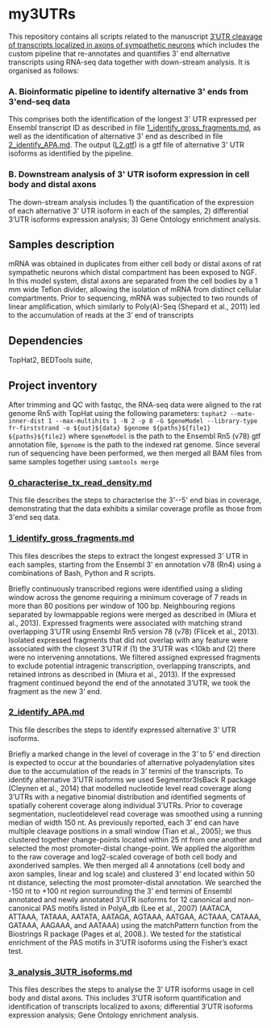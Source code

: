 # my3UTRs
This repository contains all scripts related to the manuscript [3′UTR cleavage of transcripts localized in axons of sympathetic neurons](https://www.biorxiv.org/content/10.1101/170100v2) which includes the custom pipeline that re-annotates and quantifies 3' end alternative transcripts using RNA-seq data together with down-stream analysis. It is organised as follows:

### A. Bioinformatic pipeline to identify alternative 3' ends from 3'end-seq data
This comprises both the identification of the longest 3' UTR expressed per Ensembl transcript ID as described in file [1_identify_gross_fragments.md](./1_identify_gross_fragments.md), as well as the identification of alternative 3' end as described in file [2_identify_APA.md](./2_identify_APA.md). The output ([L2.gtf](./utrid/APA/L2.gtf)) is a gtf file of alternative 3' UTR isoforms as identified by the pipeline.

### B. Downstream analysis of 3' UTR isoform expression in cell body and distal axons
The down-stream analysis includes 1) the quantification of the expression of each alternative 3' UTR isoform in each of the samples, 2) differential 3’UTR isoforms expression analysis; 3) Gene Ontology enrichment analysis.

## Samples description
mRNA was obtained in duplicates from either cell body or distal axons of rat sympathetic neurons which distal compartment has been exposed to NGF. In this model system, distal axons are separated from the cell bodies by a 1 mm wide Teflon divider, allowing the isolation of mRNA from distinct cellular compartments. Prior to sequencing, mRNA was subjected to two rounds of linear amplification, which similarly to Poly(A)-Seq
(Shepard et al., 2011) led to the accumulation of reads at the 3’ end of transcripts


## Dependencies
TopHat2, BEDTools suite,

## Project inventory

After trimming and QC with fastqc, the RNA-seq data were aligned to the rat genome Rn5 with TopHat using the following parameters:
`tophat2 --mate-inner-dist 1 --max-multihits 1 -N 2 -p 8 -G $geneModel --library-type fr-firststrand -o ${out}${data} $genome ${paths}${file1} ${paths}${file2}` where `$geneModel` is the path to the Ensembl Rn5 (v78) gtf annotation file, `$genome` is the path to the indexed rat genome. Since several run of sequencing have been performed, we then merged all BAM files from same samples together using `samtools merge`

### [0_characterise_tx_read_density.md](./characterise_tx_read_density.md)
This file describes the steps to characterise the 3'--5' end bias in coverage, demonstrating that the data exhibits a similar coverage profile as those from 3'end seq data. 


### [1_identify_gross_fragments.md](./1_identify_gross_fragments.md)
This files describes the steps to extract the longest expressed 3' UTR in each samples, starting from the Ensembl 3' en annotation v78 (Rn4) using a combinations of Bash, Python and R scripts.

Briefly continuously transcribed regions were identified using a sliding window across the genome requiring a minimum coverage of 7 reads in more than 80 positions per window of 100 bp. Neighbouring regions separated by lowmappable regions were merged as described in (Miura et al., 2013). Expressed fragments were associated with matching strand overlapping 3’UTR using Ensembl Rn5 version 78 (v78) (Flicek et al., 2013). Isolated expressed fragments that did not overlap with any feature were associated with the closest 3’UTR if (1) the 3’UTR was <10kb and (2) there were no intervening annotations. We filtered assigned expressed fragments to exclude potential intragenic transcription, overlapping transcripts, and retained introns as described in (Miura et al., 2013). If the expressed fragment continued beyond the end of the annotated 3’UTR, we took the fragment as the new 3’ end.

### [2_identify_APA.md](./2_identify_APA.md)
This file describes the steps to identify expressed alternative 3' UTR isoforms.

Briefly a marked change in the level of coverage in the 3’ to 5’ end direction is expected to occur at the boundaries of alternative polyadenylation sites due to the accumulation of the reads in 3’ termini of the transcripts. To identify alternative 3’UTR isoforms we used Segmentor3IsBack R package (Cleynen et al., 2014) that modelled nucleotide level read coverage along 3’UTRs with a negative binomial distribution and identified segments of spatially coherent coverage along individual 3’UTRs. Prior to coverage segmentation, nucleotidelevel read coverage was smoothed using a running median of width 150 nt. As previously reported, each 3’ end can have multiple cleavage positions in a small window (Tian et al., 2005); we thus clustered together change-points located within 25 nt from one another and selected the most promoter-distal change-point. We applied the algorithm to the raw coverage and log2-scaled coverage of both cell body and axonderived samples. We then merged all 4 annotations (cell body and axon samples, linear and log scale) and clustered 3’ end located within 50 nt distance, selecting the most promoter-distal annotation. We searched the -150 nt to +100 nt region surrounding the 3’ end termini of Ensembl annotated and newly annotated 3’UTR isoforms for 12 canonical and non-canonical PAS motifs listed in PolyA_db (Lee et al., 2007) (AATACA, ATTAAA, TATAAA, AATATA, AATAGA, AGTAAA, AATGAA, ACTAAA, CATAAA, GATAAA, AAGAAA, and AATAAA) using the matchPattern function from the Biostrings R package (Pages et al, 2008.). We tested for the statistical enrichment of the PAS motifs in 3’UTR isoforms using the Fisher’s exact test.

### [3_analysis_3UTR_isoforms.md](./3_analysis_3UTR_isoforms.md)
This files describes the steps to analyse the 3' UTR isoforms usage in cell body and distal axons. This includes 3’UTR isoform quantification and identification of transcripts localized to axons; differential 3’UTR isoforms expression analysis; Gene Ontology enrichment analysis.
